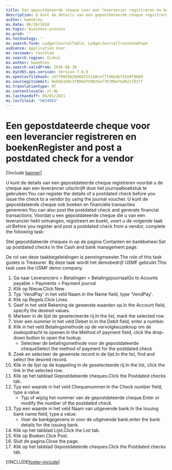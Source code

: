 ```yaml
---
title: Een gepostdateerde cheque voor een leverancier registreren en boeken
description: U kunt de details van een gepostdateerde cheque registreren voordat u de cheque aan een leverancier uitschrijft door het journaalboekstuk te gebruiken.
author: kweekley
ms.date: 08/29/2018
ms.topic: business-process
ms.prod: ''
ms.technology: ''
ms.search.form: LedgerJournalTable, LedgerJournalTransVendPaym
audience: Application User
ms.reviewer: roschlom
ms.search.region: Global
ms.author: kweekley
ms.search.validFrom: 2016-06-30
ms.dyn365.ops.version: Version 7.0.0
ms.openlocfilehash: cb7f9935b20d042551b0ce77fd6bdbf55e9f9669
ms.sourcegitcommit: 0e8db169c3f90bd750826af76709ef5d621fd377
ms.translationtype: HT
ms.contentlocale: nl-NL
ms.lasthandoff: 04/01/2021
ms.locfileid: "5834663"
---
```

# <a name="register-and-post-a-postdated-check-for-a-vendor"></a><span data-ttu-id="76bbc-103">Een gepostdateerde cheque voor een leverancier registreren en boeken</span><span class="sxs-lookup"><span data-stu-id="76bbc-103">Register and post a postdated check for a vendor</span></span>

[!include [banner](../../includes/banner.md)]

<span data-ttu-id="76bbc-104">U kunt de details van een gepostdateerde cheque registreren voordat u de cheque aan een leverancier uitschrijft door het journaalboekstuk te gebruiken.</span><span class="sxs-lookup"><span data-stu-id="76bbc-104">You can register the details of a postdated check before you issue the check to a vendor by using the journal voucher.</span></span> <span data-ttu-id="76bbc-105">U kunt de gepostdateerde cheque ook boeken en financiële transacties genereren.</span><span class="sxs-lookup"><span data-stu-id="76bbc-105">You can also post the postdated check and generate financial transactions.</span></span> <span data-ttu-id="76bbc-106">Voordat u een gepostdateerde cheque die u van een leverancier hebt ontvangen, registreert en boekt, voert u de volgende taak uit:</span><span class="sxs-lookup"><span data-stu-id="76bbc-106">Before you register and post a postdated check from a vendor, complete the following task:</span></span> 

<span data-ttu-id="76bbc-107">Stel gepostdateerde cheques in op de pagina Contanten en bankbeheer.</span><span class="sxs-lookup"><span data-stu-id="76bbc-107">Set up postdated checks in the Cash and bank management page.</span></span> 



<span data-ttu-id="76bbc-108">De rol van deze taakbegeleidingen is penningmeester.</span><span class="sxs-lookup"><span data-stu-id="76bbc-108">The role of this task guides is Treasurer.</span></span> <span data-ttu-id="76bbc-109">Bij deze taak wordt het demobedrijf USMF gebruikt.</span><span class="sxs-lookup"><span data-stu-id="76bbc-109">This task uses the USMF demo company.</span></span>

1. <span data-ttu-id="76bbc-110">Ga naar Leveranciers > Betalingen > Betalingsjournaal</span><span class="sxs-lookup"><span data-stu-id="76bbc-110">Go to Acounts payable > Payments > Payment journal</span></span>
2. <span data-ttu-id="76bbc-111">Klik op Nieuw.</span><span class="sxs-lookup"><span data-stu-id="76bbc-111">Click New.</span></span>
3. <span data-ttu-id="76bbc-112">Typ 'VendPay' in het veld Naam.</span><span class="sxs-lookup"><span data-stu-id="76bbc-112">In the Name field, type 'VendPay'.</span></span>
4. <span data-ttu-id="76bbc-113">Klik op Regels.</span><span class="sxs-lookup"><span data-stu-id="76bbc-113">Click Lines.</span></span>
5. <span data-ttu-id="76bbc-114">Geef in het veld Rekening de gewenste waarden op.</span><span class="sxs-lookup"><span data-stu-id="76bbc-114">In the Account field, specify the desired values.</span></span>
6. <span data-ttu-id="76bbc-115">Markeer in de lijst de geselecteerde rij.</span><span class="sxs-lookup"><span data-stu-id="76bbc-115">In the list, mark the selected row.</span></span>
7. <span data-ttu-id="76bbc-116">Voer een nummer in het veld Debet in.</span><span class="sxs-lookup"><span data-stu-id="76bbc-116">In the Debit field, enter a number.</span></span>
8. <span data-ttu-id="76bbc-117">Klik in het veld Betalingsmethode op de vervolgkeuzeknop om de zoekopdracht te openen.</span><span class="sxs-lookup"><span data-stu-id="76bbc-117">In the Method of payment field, click the drop-down button to open the lookup.</span></span>
    * <span data-ttu-id="76bbc-118">Selecteer de betalingsmethode voor de gepostdateerde cheque</span><span class="sxs-lookup"><span data-stu-id="76bbc-118">Select the method of payment for the postdated check</span></span>  
9. <span data-ttu-id="76bbc-119">Zoek en selecteer de gewenste record in de lijst.</span><span class="sxs-lookup"><span data-stu-id="76bbc-119">In the list, find and select the desired record.</span></span>
10. <span data-ttu-id="76bbc-120">Klik in de lijst op de koppeling in de geselecteerde rij.</span><span class="sxs-lookup"><span data-stu-id="76bbc-120">In the list, click the link in the selected row.</span></span>
11. <span data-ttu-id="76bbc-121">Klik op het tabblad Gepostdateerde cheques.</span><span class="sxs-lookup"><span data-stu-id="76bbc-121">Click the Postdated checks tab.</span></span>
12. <span data-ttu-id="76bbc-122">Typ een waarde in het veld Chequenummer.</span><span class="sxs-lookup"><span data-stu-id="76bbc-122">In the Check number field, type a value.</span></span>
    * <span data-ttu-id="76bbc-123">Typ of wijzig het nummer van de gepostdateerde cheque.</span><span class="sxs-lookup"><span data-stu-id="76bbc-123">Enter or modify the number of the postdated check.</span></span>  
13. <span data-ttu-id="76bbc-124">Typ een waarde in het veld Naam van uitgevende bank.</span><span class="sxs-lookup"><span data-stu-id="76bbc-124">In the Issuing bank name field, type a value.</span></span>
    * <span data-ttu-id="76bbc-125">Voer de bankgegevens in voor de uitgevende bank.</span><span class="sxs-lookup"><span data-stu-id="76bbc-125">enter the bank details for the issuing bank.</span></span>  
14. <span data-ttu-id="76bbc-126">Klik op het tabblad Lijst.</span><span class="sxs-lookup"><span data-stu-id="76bbc-126">Click the List tab.</span></span>
15. <span data-ttu-id="76bbc-127">Klik op Boeken.</span><span class="sxs-lookup"><span data-stu-id="76bbc-127">Click Post.</span></span>
16. <span data-ttu-id="76bbc-128">Sluit de pagina.</span><span class="sxs-lookup"><span data-stu-id="76bbc-128">Close the page.</span></span>
17. <span data-ttu-id="76bbc-129">Klik op het tabblad Gepostdateerde cheques.</span><span class="sxs-lookup"><span data-stu-id="76bbc-129">Click the Postdated checks tab.</span></span>



[!INCLUDE[footer-include](../../../includes/footer-banner.md)]